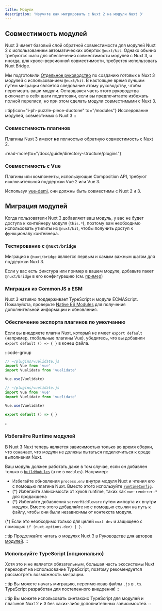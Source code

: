 ```yaml
---
title: Модули
description: 'Изучите как мигрировать с Nuxt 2 на модули Nuxt 3'
---
```


## Совместимость модулей

Nuxt 3 имеет базовый слой обратной совместимости для модулей Nuxt 2 с использованием автоматических оберток `@nuxt/kit`. Однако обычно требуются шаги для обеспечения совместимости модулей с Nuxt 3, и иногда, для кросс-версионной совместимости, требуется использовать Nuxt Bridge.

Мы подготовили [Отдельное руководство](/docs/guide/going-further/modules) по созданию готовых к Nuxt 3 модулей с использованием `@nuxt/kit`. В настоящее время лучшим путем миграции является следование этому руководству, чтобы переписать ваши модули. Оставшаяся часть этого руководства включает в себя шаги подготовки, если вы предпочитаете избежать полной переписи, но при этом сделать модули совместимыми с Nuxt 3.

::tip{icon="i-ph-puzzle-piece-duotone" to="/modules"}
Исследование модулей, совместимых с Nuxt 3
::

### Совместимость плагинов

Плагины Nuxt 3 имеют **не** полностью обратную совместимость с Nuxt 2.

:read-more{to="/docs/guide/directory-structure/plugins"}

### Совместимость с Vue

Плагины или компоненты, использующие Composition API, требуют исключительной поддержки Vue 2 или Vue 3.

Используя [vue-demi](https://github.com/vueuse/vue-demi), они должны быть совместимы с Nuxt 2 и 3.

## Миграция модулей

Когда пользователи Nuxt 3 добавляют ваш модуль, у вас не будет доступа к контейнеру модуля (`this.*`), поэтому вам необходимо использовать утилиты из `@nuxt/kit`, чтобы получить доступ к функционалу контейнера.

### Тестирование с `@nuxt/bridge`

Миграция к `@nuxt/bridge` является первым и самым важным шагом для поддержки Nuxt 3.

Если у вас есть фикстура или пример в вашем модуле, добавьте пакет `@nuxt/bridge` в его конфигурацию (см. [пример](/docs/bridge/overview#update-nuxtconfig))

### Миграция из CommonJS в ESM

Nuxt 3 нативно поддерживает TypeScript и модули ECMAScript. Пожалуйста, проверьте [Native ES Modules](/docs/guide/concepts/esm) для получения дополнительной информации и обновления.

### Обеспечение экспорта плагинов по умолчанию

Если вы внедряете плагин Nuxt, который не имеет `export default` (например, глобальные плагины Vue), убедитесь, что вы добавили `export default () => { }` в конец файла.

::code-group

```js [Before]
// ~/plugins/vuelidate.js
import Vue from 'vue'
import Vuelidate from 'vuelidate'

Vue.use(Vuelidate)
```

```js [After]
// ~/plugins/vuelidate.js
import Vue from 'vue'
import Vuelidate from 'vuelidate'

Vue.use(Vuelidate)

export default () => { }
```

::

### Избегайте Runtime модулей

В Nuxt 3 Nuxt теперь является зависимостью только во время сборки, что означает, что модули не должны пытаться подключиться к среде выполнения Nuxt.

Ваш модуль должен работать даже в том случае, если он добавлен только в [`buildModules`](/docs/api/nuxt-config#runtimeconfig) (а не в `modules`). Например:

- Избегайте обновления `process.env` внутри модуля Nuxt и чтения его с помощью плагина Nuxt. Вместо этого используйте [`runtimeConfig`](/docs/api/nuxt-config#runtimeconfig).
- (*) Избегайте зависимости от хуков runtime, таких как `vue-renderer:*` для продакшена
- (*) Избегайте добавления `serverMiddleware` путем импорта их внутри модуля. Вместо этого добавляйте их с помощью ссылки на путь к файлу, чтобы они были независимы от контекста модуля.

(*)  Если это необходимо только для целей `nuxt dev` и защищено с помощью `if (nuxt.options.dev) { }`.

::tip
Продолжайте читать о модулях Nuxt 3 в [Руководстве для авторов модулей](/docs/guide/going-further/modules).
::

### Используйте TypeScript (опционально)

Хотя это и не является обязательным, большая часть экосистемы Nuxt переходит на использование TypeScript, поэтому рекомендуется рассмотреть возможность миграции.

::tip
Вы можете начать миграцию, переименовав файлы `.js` в `.ts`. TypeScript разработан для постепенного внедрения!
::

::tip
Вы можете использовать синтаксис TypeScript для модулей и плагинов Nuxt 2 и 3 без каких-либо дополнительных зависимостей.
::
